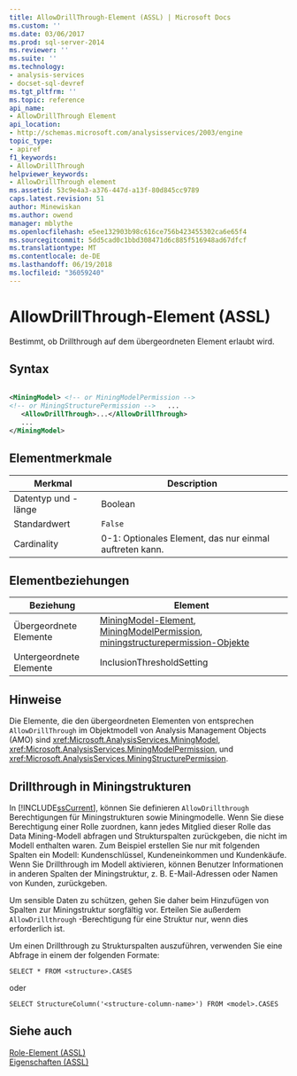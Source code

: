 ```yaml
---
title: AllowDrillThrough-Element (ASSL) | Microsoft Docs
ms.custom: ''
ms.date: 03/06/2017
ms.prod: sql-server-2014
ms.reviewer: ''
ms.suite: ''
ms.technology:
- analysis-services
- docset-sql-devref
ms.tgt_pltfrm: ''
ms.topic: reference
api_name:
- AllowDrillThrough Element
api_location:
- http://schemas.microsoft.com/analysisservices/2003/engine
topic_type:
- apiref
f1_keywords:
- AllowDrillThrough
helpviewer_keywords:
- AllowDrillThrough element
ms.assetid: 53c9e4a3-a376-447d-a13f-80d845cc9789
caps.latest.revision: 51
author: Minewiskan
ms.author: owend
manager: mblythe
ms.openlocfilehash: e5ee132903b98c616ce756b423455302ca6e65f4
ms.sourcegitcommit: 5dd5cad0c1bbd308471d6c885f516948ad67dfcf
ms.translationtype: MT
ms.contentlocale: de-DE
ms.lasthandoff: 06/19/2018
ms.locfileid: "36059240"
---
```

# <a name="allowdrillthrough-element-assl"></a>AllowDrillThrough-Element (ASSL)
  Bestimmt, ob Drillthrough auf dem übergeordneten Element erlaubt wird.  
  
## <a name="syntax"></a>Syntax  
  
```xml  
  
<MiningModel> <!-- or MiningModelPermission -->  
<!-- or MiningStructurePermission -->   ...  
   <AllowDrillThrough>...</AllowDrillThrough>  
   ...  
</MiningModel>  
```  
  
## <a name="element-characteristics"></a>Elementmerkmale  
  
|Merkmal|Description|  
|--------------------|-----------------|  
|Datentyp und -länge|Boolean|  
|Standardwert|`False`|  
|Cardinality|0-1: Optionales Element, das nur einmal auftreten kann.|  
  
## <a name="element-relationships"></a>Elementbeziehungen  
  
|Beziehung|Element|  
|------------------|-------------|  
|Übergeordnete Elemente|[MiningModel-Element](../objects/miningmodel-element-assl.md), [MiningModelPermission](../objects/miningmodelpermission-element-assl.md), [miningstructurepermission-Objekte](../objects/miningstructurepermission-element-assl.md)|  
|Untergeordnete Elemente|InclusionThresholdSetting|  
  
## <a name="remarks"></a>Hinweise  
 Die Elemente, die den übergeordneten Elementen von entsprechen `AllowDrillThrough` im Objektmodell von Analysis Management Objects (AMO) sind <xref:Microsoft.AnalysisServices.MiningModel>, <xref:Microsoft.AnalysisServices.MiningModelPermission>, und <xref:Microsoft.AnalysisServices.MiningStructurePermission>.  
  
## <a name="drillthrough-on-mining-structures"></a>Drillthrough in Miningstrukturen  
 In [!INCLUDE[ssCurrent](../../../includes/sscurrent-md.md)], können Sie definieren `AllowDrillthrough` Berechtigungen für Miningstrukturen sowie Miningmodelle. Wenn Sie diese Berechtigung einer Rolle zuordnen, kann jedes Mitglied dieser Rolle das Data Mining-Modell abfragen und Strukturspalten zurückgeben, die nicht im Modell enthalten waren. Zum Beispiel erstellen Sie nur mit folgenden Spalten ein Modell: Kundenschlüssel, Kundeneinkommen und Kundenkäufe. Wenn Sie Drillthrough im Modell aktivieren, können Benutzer Informationen in anderen Spalten der Miningstruktur, z.&nbsp;B. E-Mail-Adressen oder Namen von Kunden, zurückgeben.  
  
 Um sensible Daten zu schützen, gehen Sie daher beim Hinzufügen von Spalten zur Miningstruktur sorgfältig vor. Erteilen Sie außerdem `AllowDrillthrough` -Berechtigung für eine Struktur nur, wenn dies erforderlich ist.  
  
 Um einen Drillthrough zu Strukturspalten auszuführen, verwenden Sie eine Abfrage in einem der folgenden Formate:  
  
 `SELECT * FROM <structure>.CASES`  
  
 oder  
  
 `SELECT StructureColumn('<structure-column-name>') FROM <model>.CASES`  
  
## <a name="see-also"></a>Siehe auch  
 [Role-Element &#40;ASSL&#41;](../objects/role-element-assl.md)   
 [Eigenschaften &#40;ASSL&#41;](properties-assl.md)  
  
  